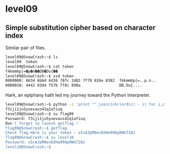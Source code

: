 # level09

## Simple substitution cipher based on character index

Similar pair of files.
```bash
level09@SnowCrash:~$ ls
level09  token
level09@SnowCrash:~$ cat token
f4kmm6p|=�p�n��DB�Du{��
level09@SnowCrash:~$ xxd token
0000000: 6634 6b6d 6d36 707c 3d82 7f70 826e 8382  f4kmm6p|=..p.n..
0000010: 4442 8344 757b 7f8c 890a                 DB.Du{....
```
Hark, an epiphany hath led my journey toward the Python interpreter.
```bash
level09@SnowCrash:~$ python -c 'print "".join([chr(ord(c) - i) for i,c in enumerate(open("token").read()[:-1])])'
f3iji1ju5yuevaus41q1afiuq
level09@SnowCrash:~$ su flag09
Password: f3iji1ju5yuevaus41q1afiuq
Don't forget to launch getflag !
flag09@SnowCrash:~$ getflag
Check flag.Here is your token : s5cAJpM8ev6XHw998pRWG728z
flag09@SnowCrash:~$ su level10
Password: s5cAJpM8ev6XHw998pRWG728z
level10@SnowCrash:~$
```
